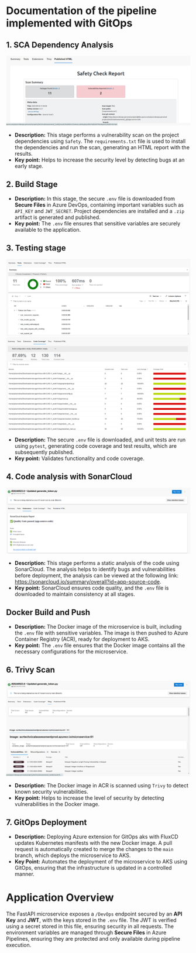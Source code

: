 # Documentation of the pipeline implemented with GitOps

## 1. SCA Dependency Analysis
![SCA Report](./images/sca-report.png)
- **Description:** This stage performs a vulnerability scan on the project dependencies using `Safety`. The `requirements.txt` file is used to install the dependencies and run the scan, generating an HTML report with the results.
- **Key point:** Helps to increase the security level by detecting bugs at an early stage.

## 2. Build Stage
- **Description:** In this stage, the secure `.env` file is downloaded from **Secure Files** in Azure DevOps, containing important variables such as `API_KEY` and `JWT_SECRET`. Project dependencies are installed and a `.zip` artifact is generated and published.
- **Key point:** The `.env` file ensures that sensitive variables are securely available to the application.

## 3. Testing stage
![Test Results](./images/test-result.png)
![Code Coverage](./images/code-coverage-azure.png)
- **Description:** The secure `.env` file is downloaded, and unit tests are run using `pytest`, generating code coverage and test results, which are subsequently published.
- **Key point:** Validates functionality and code coverage.

## 4. Code analysis with SonarCloud
![SonarCloud Report](./images/sonarcloud-report.png)
- **Description:** This stage performs a static analysis of the code using SonarCloud. The analysis helps to identify bugs and vulnerabilities before deployment, the analysis can be viewed at the following link: https://sonarcloud.io/summary/overall?id=app-source-code.
- **Key point:** SonarCloud ensures code quality, and the `.env` file is downloaded to maintain consistency at all stages.

## Docker Build and Push
- **Description:** The Docker image of the microservice is built, including the `.env` file with sensitive variables. The image is then pushed to Azure Container Registry (ACR), ready for deployment to AKS.
- **Key point:** The `.env` file ensures that the Docker image contains all the necessary configurations for the microservice.

## 6. Trivy Scan
![Trivy](./images/trivy-results.png)
- **Description:** The Docker image in ACR is scanned using `Trivy` to detect known security vulnerabilities.
- **Key point:** Helps to increase the level of security by detecting vulnerabilities in the Docker image.

## 7. GitOps Deployment

- **Description:** Deploying Azure extension for GitOps aks with FluxCD updates Kubernetes manifests with the new Docker image. A pull request is automatically created to merge the changes to the `main` branch, which deploys the microservice to AKS.
- **Key Point:** Automates the deployment of the microservice to AKS using GitOps, ensuring that the infrastructure is updated in a controlled manner.

# Application Overview

The FastAPI microservice exposes a `/DevOps` endpoint secured by an **API Key** and **JWT**, with the keys stored in the `.env` file. The JWT is verified using a secret stored in this file, ensuring security in all requests. The environment variables are managed through **Secure Files** in Azure Pipelines, ensuring they are protected and only available during pipeline execution.

